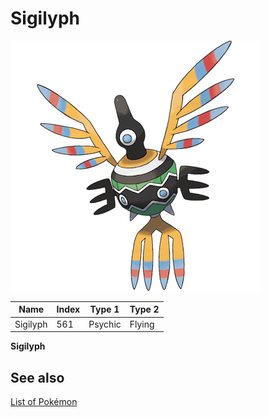 # Sigilyph


![Sigilyph](images/561.png)

| **Name** | **Index** | **Type 1** | **Type 2** |
|----|----|----|----|
| Sigilyph | 561 | Psychic | Flying  |

**Sigilyph** 

## See also

[List of Pokémon](../pokemon.md)
